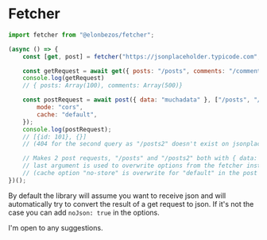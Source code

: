 # Fetcher

```javascript
import fetcher from "@elonbezos/fetcher";

(async () => {
    const [get, post] = fetcher("https://jsonplaceholder.typicode.com", { cache: "no-store" });

    const getRequest = await get({ posts: "/posts", comments: "/comments" });
    console.log(getRequest)
    // { posts: Array(100), comments: Array(500)}

    const postRequest = await post({ data: "muchadata" }, ["/posts", "/posts2"], {
        mode: "cors",
        cache: "default",
    });
    console.log(postRequest);   
    // [{id: 101}, {}]
    // (404 for the second query as "/posts2" doesn't exist on jsonplaceholder)

    // Makes 2 post requests, "/posts" and "/posts2" both with { data: "muchadata" } as payload
    // last argument is used to overwrite options from the fetcher instanciation, 
    // (cache option "no-store" is overwrite for "default" in the post requests)
})();
```

By default the library will assume you want to receive json and will automatically try to convert the result of a get request to json. 
If it's not the case you can add `noJson: true` in the options. 

I'm open to any suggestions.